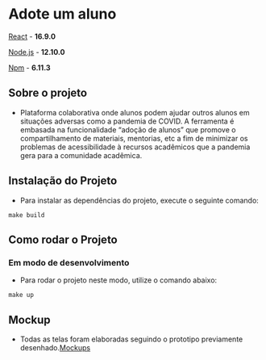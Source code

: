 # Adote um aluno

[React](https://reactjs.org/) - **16.9.0**

[Node.js](https://nodejs.org/en/) - **12.10.0**

[Npm](https://www.npmjs.com/) - **6.11.3**

## Sobre o projeto

- Plataforma colaborativa onde alunos podem ajudar outros alunos em situações
adversas como a pandemia de COVID. A ferramenta é embasada na
funcionalidade “adoção de alunos” que promove o compartilhamento de
materiais, mentorias, etc a fim de minimizar os problemas de acessibilidade à
recursos acadêmicos que a pandemia gera para a comunidade acadêmica.

## Instalação do Projeto

- Para instalar as dependências do projeto, execute o seguinte comando:

```
make build
```
## Como rodar o Projeto

### Em modo de desenvolvimento

- Para rodar o projeto neste modo, utilize o comando abaixo:

```
make up
```

## Mockup

- Todas as telas foram elaboradas seguindo o prototipo previamente desenhado.[Mockups](https://www.figma.com/file/JxJoQXyxEe27zRsAp7rA6T/Untitled)
